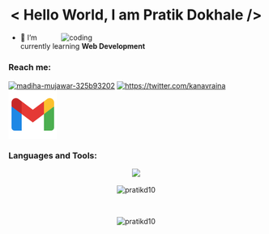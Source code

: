 
<h1 align="center">< Hello World, I am Pratik Dokhale /></h1>

<img align="right" alt="coding" width="400" src="https://renowebdesigner.com/wp-content/uploads/2023/01/juicy-multitasking.gif"/>

- 🌱 I’m currently learning **Web Development**


<h3 align="left">Reach me:</h3>
<p align="left">
<a href="https://www.linkedin.com/in/pratik-dokhale-56a06122a/" target="blank"><img align="center" src="https://raw.githubusercontent.com/rahuldkjain/github-profile-readme-generator/master/src/images/icons/Social/linked-in-alt.svg" alt="madiha-mujawar-325b93202" height="30" width="40" /></a>
<a href="https://x.com/dokhale_pratik" target="blank"><img align="center" src="https://raw.githubusercontent.com/rahuldkjain/github-profile-readme-generator/master/src/images/icons/Social/twitter.svg" alt="https://twitter.com/kanavraina" height="30" width="40" /></a>
<img align="center" src="icons8-gmail.svg")
  </p>
</br>
<h3 align="left">Languages and Tools:</h3>
<p align="center">
<img src="https://skillicons.dev/icons?i=java,php,html,css,bootstrap,dotnet,javascript,jquery,nextjs,mysql,visualstudio,vscode,git,github")
</p>
</br>

<p align="center"><img  src="https://github-readme-stats.vercel.app/api/top-langs?username=pratik-d10&theme=dark&show_icons=true&locale=en&layout=compact" alt="pratikd10" /></p>

<br/>
<p align="center"> <img src="https://komarev.com/ghpvc/?username=pratik-d10&label=Profile%20views&color=0e75b6&style=flat" alt="pratikd10" /> </p>
